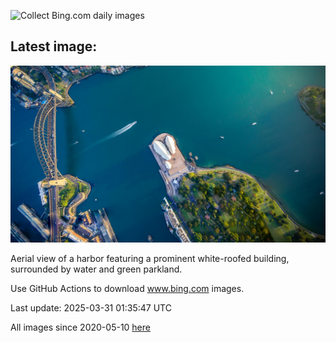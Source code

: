 ![Collect Bing.com daily images](https://github.com/counter2015/bing-daily-images/workflows/Collect%20Bing.com%20daily%20images/badge.svg)
## Latest image:
![](images/SydneyHarbour.jpg)

Aerial view of a harbor featuring a prominent white-roofed building, surrounded by water and green parkland.

Use GitHub Actions to download www.bing.com images.

Last update: 2025-03-31 01:35:47 UTC

All images since 2020-05-10 [here](https://github.com/counter2015/bing-daily-images/tree/master/images)
